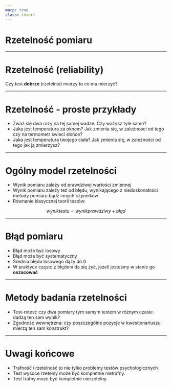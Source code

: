 ```yaml
---
marp: true
class: invert
---
```


# Rzetelność pomiaru

---

# Rzetelność (reliability)

Czy test **dobrze** (rzetelnie) mierzy to co ma mierzyć?

---

# Rzetelność - proste przykłady

* Zważ się dwa razy na tej samej wadze. Czy ważysz tyle samo?
* Jaka jest temperatura za oknem? Jak zmienia się, w zależności od tego czy na termometr świeci słońce?
* Jaka jest temperatura twojego ciała? Jak zmienia się, w zależności od tego jak ją zmierzysz?

---

# Ogólny model rzetelności

* Wynik pomiaru zależy od prawdziwej wartości zmiennej
* Wynik pomiaru zależy też od błędu, wynikającego z niedoskonałości metody pomiaru bądź innych czynników
* Równanie klasycznej teorii testów:

$$ wynik testu = wynik prawdziwy + błąd $$

---

# Błąd pomiaru

* Błąd może być losowy
* Błąd może być systematyczny
* Średnia błędu losowego dąży do 0
* W praktyce często z błędem da się żyć, jeżeli jesteśmy w stanie go **oszacować**


---

# Metody badania rzetelności

* Test-retest: czy dwa pomiary tym samym testem w różnym czasie dadzą ten sam wynik?
* Zgodność wewnętrzna: czy poszczególne pozycje w kwestionariuszu mierzą ten sam konstrukt?


---

# Uwagi końcowe

* Trafność i rzetelność to nie tylko problemy testów psychologicznych
* Test wysoce rzetelny może być kompletnie nietrafny. 
* Test trafny może być kompletnie nierzetelny.
